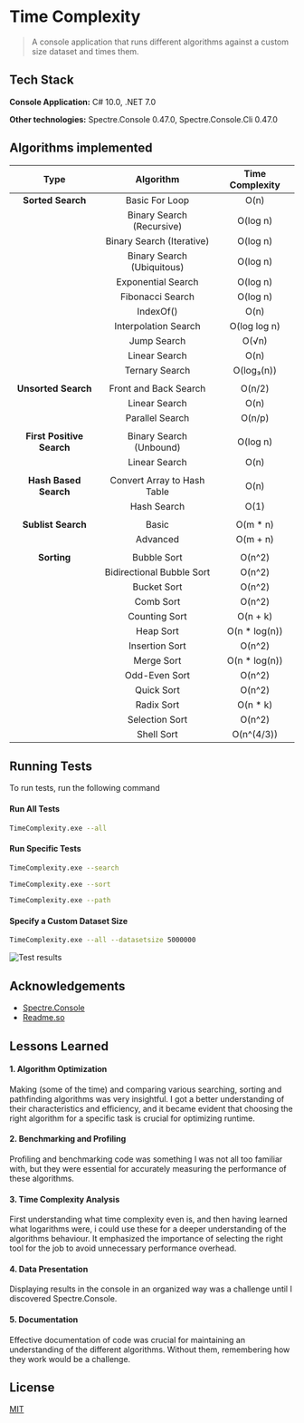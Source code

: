 
# Time Complexity

>A console application that runs different algorithms against a custom size dataset and times them.


## Tech Stack

**Console Application:** C# 10.0, .NET 7.0

**Other technologies:** Spectre.Console 0.47.0, Spectre.Console.Cli 0.47.0

## Algorithms implemented
| **Type** | **Algorithm** | **Time Complexity** |
|:---:|:---:|:---:|
| **Sorted Search** | Basic For Loop | O(n) |
|  | Binary Search (Recursive) | O(log n) |
|  | Binary Search (Iterative) | O(log n) |
|  | Binary Search (Ubiquitous) | O(log n) |
|  | Exponential Search | O(log n) |
|  | Fibonacci Search | O(log n) |
|  | IndexOf() | O(n) |
|  | Interpolation Search | O(log log n) |
|  | Jump Search | O(√n) |
|  | Linear Search | O(n) |
|  | Ternary Search | O(log₃(n)) |
|  |  |  |
| **Unsorted Search** | Front and Back Search | O(n/2) |
|  | Linear Search | O(n) |
|  | Parallel Search | O(n/p) |
|  |  |  |
| **First Positive Search** | Binary Search (Unbound) | O(log n) |
|  | Linear Search | O(n) |
|  |  |  |
| **Hash Based Search** | Convert Array to Hash Table | O(n) |
|  | Hash Search | O(1) |
|  |  |  |
| **Sublist Search** | Basic | O(m * n) |
|  | Advanced | O(m + n) |
|  |  |  |
| **Sorting** | Bubble Sort | O(n^2) |
|  | Bidirectional Bubble Sort | O(n^2) |
|  | Bucket Sort | O(n^2) |
|  | Comb Sort | O(n^2) |
|  | Counting Sort | O(n + k) |
|  | Heap Sort | O(n * log(n)) |
|  | Insertion Sort | O(n^2) |
|  | Merge Sort | O(n * log(n)) |
|  | Odd-Even Sort | O(n^2) |
|  | Quick Sort | O(n^2) |
|  | Radix Sort | O(n * k) |
|  | Selection Sort | O(n^2) |
|  | Shell Sort | O(n^(4/3)) |

## Running Tests

To run tests, run the following command

#### Run All Tests
```bash
TimeComplexity.exe --all
```

#### Run Specific Tests

```bash
TimeComplexity.exe --search
```

```bash
TimeComplexity.exe --sort
```

```bash
TimeComplexity.exe --path
```

#### Specify a Custom Dataset Size

```bash
TimeComplexity.exe --all --datasetsize 5000000
```
![Test results](https://github.com/StianSundby/TimeComplexity/assets/88629622/4d11556e-6c65-4fff-9e76-d4ff7b27251a)

## Acknowledgements
 - [Spectre.Console](https://spectreconsole.net/)
 - [Readme.so](https://readme.so/)


## Lessons Learned

#### 1. Algorithm Optimization
Making (some of the time) and comparing various searching, sorting and pathfinding algorithms was very insightful. I got a better understanding of their characteristics and efficiency, and it became evident that choosing the right algorithm for a specific task is crucial for optimizing runtime.

#### 2. Benchmarking and Profiling
Profiling and benchmarking code was something I was not all too familiar with, but they were essential for accurately measuring the performance of these algorithms.

#### 3. Time Complexity Analysis
First understanding what time complexity even is, and then having learned what logarithms were, i could use these for a deeper understanding of the algorithms behaviour. It emphasized the importance of selecting the right tool for the job to avoid unnecessary performance overhead.

#### 4. Data Presentation
Displaying results in the console in an organized way was a challenge until I discovered Spectre.Console.


#### 5. Documentation
Effective documentation of code was crucial for maintaining an understanding of the different algorithms. Without them, remembering how they work would be a challenge.
## License

[MIT](https://choosealicense.com/licenses/mit/)

